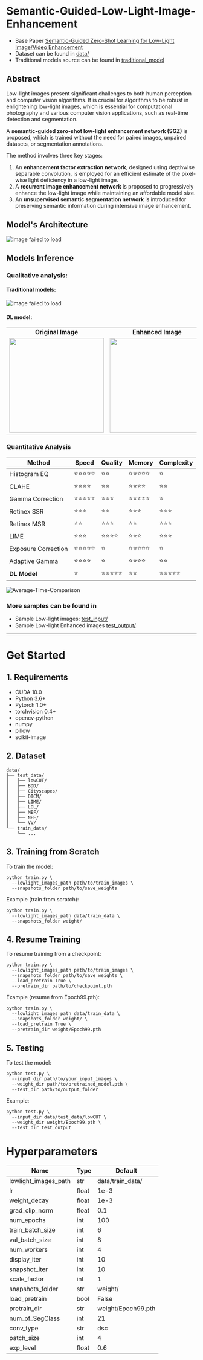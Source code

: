 # Semantic-Guided-Low-Light-Image-Enhancement

* Base Paper [Semantic-Guided Zero-Shot Learning for Low-Light Image/Video Enhancement](http://arxiv.org/abs/2110.00970)
* Dataset can be found in [data/](data/)
* Traditional models source can be found in [traditional_model](traditional_model/)

## Abstract
Low-light images present significant challenges to both human perception and computer vision algorithms. It is crucial for algorithms to be robust in enlightening low-light images, which is essential for computational photography and various computer vision applications, such as real-time detection and segmentation.

A **semantic-guided zero-shot low-light enhancement network (SGZ)** is proposed, which is trained without the need for paired images, unpaired datasets, or segmentation annotations.

The method involves three key stages:
1.  An **enhancement factor extraction network**, designed using depthwise separable convolution, is employed for an efficient estimate of the pixel-wise light deficiency in a low-light image.
2.  A **recurrent image enhancement network** is proposed to progressively enhance the low-light image while maintaining an affordable model size.
3.  An **unsupervised semantic segmentation network** is introduced for preserving semantic information during intensive image enhancement.


## Model's Architecture
![image failed to load](main_architecture.jpg)


## Models Inference
### Qualitative analysis:
#### Traditional models:
![image failed to load](traditional_model/traditional_comparison.png)
#### DL model:
<table>
  <tr>
    <td align="center"><b>Original Image</b></td>
    <td align="center"><b>Enhanced Image</b></td>
  </tr>
  <tr>
    <td><img src="test_input/1.png" width="250px"></td>
    <td><img src="test_output/1.png" width="250px"></td>
  </tr>
</table>


### Quantitative Analysis

| Method              | Speed  | Quality | Memory | Complexity |
|---------------------|--------|---------|--------|------------|
| Histogram EQ        | ⭐⭐⭐⭐⭐ | ⭐⭐      | ⭐⭐⭐⭐⭐  | ⭐          |
| CLAHE               | ⭐⭐⭐⭐  | ⭐⭐      | ⭐⭐⭐⭐   | ⭐⭐         |
| Gamma Correction    | ⭐⭐⭐⭐⭐ | ⭐⭐⭐     | ⭐⭐⭐⭐⭐  | ⭐          |
| Retinex SSR         | ⭐⭐⭐   | ⭐⭐      | ⭐⭐⭐    | ⭐⭐⭐        |
| Retinex MSR         | ⭐⭐    | ⭐⭐⭐     | ⭐⭐     | ⭐⭐⭐        |
| LIME                | ⭐⭐⭐   | ⭐⭐⭐⭐    | ⭐⭐⭐    | ⭐⭐⭐        |
| Exposure Correction | ⭐⭐⭐⭐⭐ | ⭐       | ⭐⭐⭐⭐⭐  | ⭐          |
| Adaptive Gamma      | ⭐⭐⭐⭐  | ⭐       | ⭐⭐⭐⭐   | ⭐⭐         |
| **DL Model**        | ⭐     | ⭐⭐⭐⭐⭐   | ⭐⭐     | ⭐⭐⭐⭐⭐      |


![Average-Time-Comparison](Time-Taken-Comparison.png)


### More samples can be found in
* Sample Low-light images: [test_input/](test_input/)
* Sample Low-light Enhanced images [test_output/](test_output/)

---

# Get Started

## 1. Requirements
* CUDA 10.0
* Python 3.6+
* Pytorch 1.0+
* torchvision 0.4+
* opencv-python
* numpy
* pillow
* scikit-image

## 2. Dataset
```
data/
├── test_data/
│   ├── lowCUT/
│   ├── BDD/
│   ├── Cityscapes/
│   ├── DICM/
│   ├── LIME/
│   ├── LOL/
│   ├── MEF/
│   ├── NPE/
│   └── VV/
└── train_data/
    └── ...
```

## 3. Training from Scratch
To train the model:
```
python train.py \
  --lowlight_images_path path/to/train_images \
  --snapshots_folder path/to/save_weights
```

Example (train from scratch):
```
python train.py \
  --lowlight_images_path data/train_data \
  --snapshots_folder weight/
```

## 4. Resume Training

To resume training from a checkpoint:
```
python train.py \
  --lowlight_images_path path/to/train_images \
  --snapshots_folder path/to/save_weights \
  --load_pretrain True \
  --pretrain_dir path/to/checkpoint.pth
```

Example (resume from Epoch99.pth):
```
python train.py \
  --lowlight_images_path data/train_data \
  --snapshots_folder weight/ \
  --load_pretrain True \
  --pretrain_dir weight/Epoch99.pth
```

 
## 5. Testing

To test the model:
```
python test.py \
  --input_dir path/to/your_input_images \
  --weight_dir path/to/pretrained_model.pth \
  --test_dir path/to/output_folder 
```

Example:
```
python test.py \
  --input_dir data/test_data/lowCUT \
  --weight_dir weight/Epoch99.pth \
  --test_dir test_output
```


# Hyperparameters
| Name                 | Type  | Default            | 
|----------------------|-------|--------------------|
| lowlight_images_path | str   | data/train_data/   |         
| lr                   | float | 1e-3               |          
| weight_decay         | float | 1e-3               |            
| grad_clip_norm       | float | 0.1                |            
| num_epochs           | int   | 100                |          
| train_batch_size     | int   | 6                  |          
| val_batch_size       | int   | 8                  |           
| num_workers          | int   | 4                  |         
| display_iter         | int   | 10                 |         
| snapshot_iter        | int   | 10                 |        
| scale_factor         | int   | 1                  |         
| snapshots_folder     | str   | weight/            |         
| load_pretrain        | bool  | False              |       
| pretrain_dir         | str   | weight/Epoch99.pth |         
| num_of_SegClass      | int   | 21                 |        
| conv_type            | str   | dsc                |        
| patch_size           | int   | 4                  |        
| exp_level            | float | 0.6                |       


